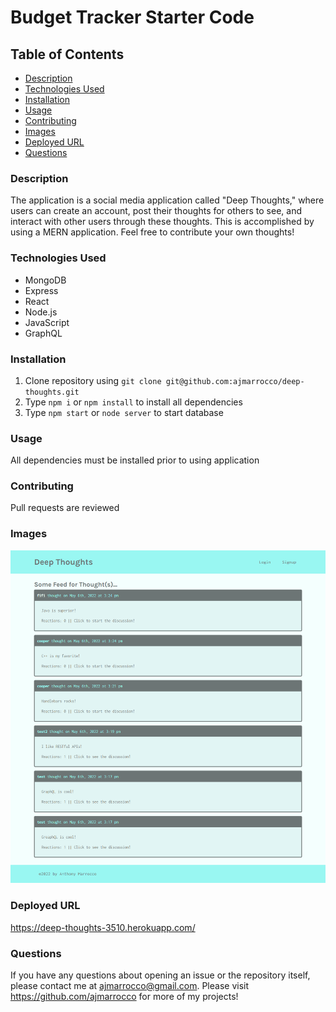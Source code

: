 # Budget Tracker Starter Code

## Table of Contents
* [Description](#description)
* [Technologies Used](#technologies-used)
* [Installation](#installation)
* [Usage](#usage)
* [Contributing](#contributing)
* [Images](#images)
* [Deployed URL](#deployed-url)
* [Questions](#questions)

### Description
The application is a social media application called "Deep Thoughts," where users can create an account, post their thoughts for others to see, and interact with other users through these thoughts.  This is accomplished by using a MERN application. Feel free to contribute your own thoughts!

### Technologies Used
* MongoDB
* Express
* React
* Node.js
* JavaScript
* GraphQL

### Installation
1. Clone repository using `git clone git@github.com:ajmarrocco/deep-thoughts.git`
2. Type `npm i` or `npm install` to install all dependencies
3. Type `npm start` or `node server` to start database

### Usage 
All dependencies must be installed prior to using application

### Contributing 
Pull requests are reviewed

### Images
![alt text](images/homepage.png)

### Deployed URL
https://deep-thoughts-3510.herokuapp.com/

### Questions
If you have any questions about opening an issue or the repository itself, please contact me at ajmarrocco@gmail.com. Please visit https://github.com/ajmarrocco for more of my projects!